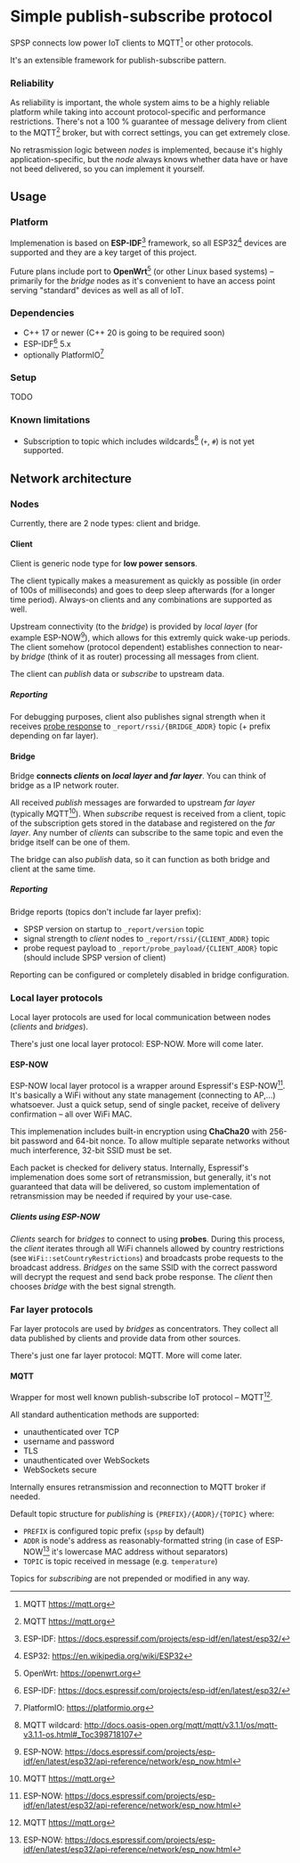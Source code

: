 # Simple publish-subscribe protocol

SPSP connects low power IoT clients to MQTT[^mqtt] or other protocols.

It's an extensible framework for publish-subscribe pattern.

### Reliability

As reliability is important, the whole system aims to be a highly reliable
platform while taking into account protocol-specific and performance
restrictions. There's not a 100 % guarantee of message delivery from client
to the MQTT[^mqtt] broker, but with correct settings, you can get extremely
close.

No retrasmission logic between *nodes* is implemented, because it's highly
application-specific, but the *node* always knows whether data have or have not
beed delivered, so you can implement it yourself.


## Usage

### Platform

Implemenation is based on **ESP-IDF**[^espidf] framework, so all ESP32[^esp32]
devices are supported and they are a key target of this project.

Future plans include port to **OpenWrt**[^openwrt] (or other Linux based
systems) – primarily for the *bridge* nodes as it's convenient to have
an access point serving "standard" devices as well as all of IoT.

### Dependencies

- C++ 17 or newer (C++ 20 is going to be required soon)
- ESP-IDF[^espidf] 5.x
- optionally PlatformIO[^platformio]

### Setup

TODO

### Known limitations

- Subscription to topic which includes wildcards[^mqtt_wildcard] (`+`, `#`) is
  not yet supported.


## Network architecture

### Nodes

Currently, there are 2 node types: client and bridge.

#### Client

Client is generic node type for **low power sensors**.

The client typically makes a measurement as quickly as possible
(in order of 100s of milliseconds) and goes to deep sleep afterwards
(for a longer time period).
Always-on clients and any combinations are supported as well.

Upstream connectivity (to the *bridge*) is provided by *local layer*
(for example ESP-NOW[^espnow]), which allows for this extremly quick wake-up
periods.
The client somehow (protocol dependent) establishes connection to near-by
*bridge* (think of it as router) processing all messages from client.

The client can *publish* data or *subscribe* to upstream data.

##### Reporting

For debugging purposes, client also publishes signal strength when it receives
[probe response](#clients-using-esp-now) to `_report/rssi/{BRIDGE_ADDR}` topic
(+ prefix depending on far layer).

#### Bridge

Bridge **connects *clients* on *local layer* and *far layer***.
You can think of bridge as a IP network router.

All received *publish* messages are forwarded to upstream *far layer*
(typically MQTT[^mqtt]). When *subscribe* request is received from a client, topic of
the subscription gets stored in the database and registered on the *far layer*.
Any number of *clients* can subscribe to the same topic and even the bridge
itself can be one of them.

The bridge can also *publish* data, so it can function as both bridge and
client at the same time.

##### Reporting

Bridge reports (topics don't include far layer prefix):
- SPSP version on startup to `_report/version` topic
- signal strength to *client* nodes to `_report/rssi/{CLIENT_ADDR}` topic
- probe request payload to `_report/probe_payload/{CLIENT_ADDR}` topic
  (should include SPSP version of client)

Reporting can be configured or completely disabled in bridge configuration.

### Local layer protocols

Local layer protocols are used for local communication between nodes
(*clients* and *bridges*).

There's just one local layer protocol: ESP-NOW.
More will come later.

#### ESP-NOW

ESP-NOW local layer protocol is a wrapper around Espressif's ESP-NOW[^espnow].
It's basically a WiFi without any state management (connecting to AP,...)
whatsoever. Just a quick setup, send of single packet, receive of delivery
confirmation – all over WiFi MAC.

This implemenation includes built-in encryption using **ChaCha20** with 256-bit
password and 64-bit nonce.
To allow multiple separate networks without much interference, 32-bit SSID
must be set.

Each packet is checked for delivery status.
Internally, Espressif's implemenation does some sort of retransmission, but
generally, it's not guaranteed that data will be delivered, so custom
implementation of retransmission may be needed if required by your use-case.

##### Clients using ESP-NOW

*Clients* search for *bridges* to connect to using **probes**.
During this process, the *client* iterates through all WiFi channels allowed by
country restrictions (see `WiFi::setCountryRestrictions`) and broadcasts probe
requests to the broadcast address. *Bridges* on the same SSID with the correct
password will decrypt the request and send back probe response. The *client*
then chooses *bridge* with the best signal strength.

### Far layer protocols

Far layer protocols are used by *bridges* as concentrators. They collect all
data published by clients and provide data from other sources.

There's just one far layer protocol: MQTT.
More will come later.

#### MQTT

Wrapper for most well known publish-subscribe IoT protocol – MQTT[^mqtt].

All standard authentication methods are supported:
- unauthenticated over TCP
- username and password
- TLS
- unauthenticated over WebSockets
- WebSockets secure

Internally ensures retransmission and reconnection to MQTT broker if needed.

Default topic structure for *publishing* is `{PREFIX}/{ADDR}/{TOPIC}` where:
- `PREFIX` is configured topic prefix (`spsp` by default)
- `ADDR` is node's address as reasonably-formatted string (in case of
ESP-NOW[^espnow] it's lowercase MAC address without separators)
- `TOPIC` is topic received in message (e.g. `temperature`)

Topics for *subscribing* are not prepended or modified in any way.


[^mqtt]: MQTT https://mqtt.org
[^mqtt_wildcard]: MQTT wildcard: http://docs.oasis-open.org/mqtt/mqtt/v3.1.1/os/mqtt-v3.1.1-os.html#_Toc398718107
[^espidf]: ESP-IDF: https://docs.espressif.com/projects/esp-idf/en/latest/esp32/
[^espnow]: ESP-NOW: https://docs.espressif.com/projects/esp-idf/en/latest/esp32/api-reference/network/esp_now.html
[^esp32]: ESP32: https://en.wikipedia.org/wiki/ESP32
[^openwrt]: OpenWrt: https://openwrt.org
[^platformio]: PlatformIO: https://platformio.org
